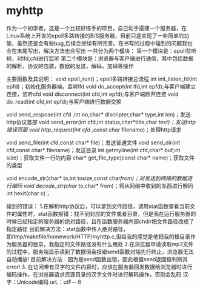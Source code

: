 # myhttp

作为一个初学者，这是一个比较好练手的项目，自己动手搭建一个服务器，在Linux系统上开发的epoll多路转接的B/S服务器，目前只是实现了一些简单的功能，虽然还是会有些bug,后续会继续有所完善。在书写的过程中碰到的问题我也会在末尾写出，解决方法也会写出
一共分为两个模块：
第一个模块是：epoll监听树，对lfd,cfd进行监听
第二个模块是：浏览器与客户端进行通信，其中包括数据的解析，协议的包装，数据的发送，解码，加码等操作
   

主要函数及其说明：
void epoll_run()；epoll多路转接总流程
int init_listen_fd(int epfd)；初始化服务器端，监听lfd
void do_accept(int lfd,int epfd);与客户端建立连接，监听cfd
void disconnect(int cfd,int epfd);与客户端断开连接
void do_read(int cfd,int epfd);与客户端进行数据交换


void send_respose(int cfd ,int no,char* discripter,char* type,int len)；发送http协议首部
void send_error(int cfd,int status,char*title,char *text)；发送http错误页面
void http_request(int cfd ,const char* filename)；处理http请求

   
void send_file(int cfd,const char* file)；发送普通文件
void send_dir(int cfd,const char* filename)；发送目录
int getmyline(int cfd,char* buf,int size)；获取文件一行的内容
char* get_file_type(const char* name)；获取文件的类型

void encode_str(char* to,int tosize,const char*from)；对发送到网络的数据进行编码
void decode_str(char* to,char* from)；将从网络中收到的东西进行解码
int hexit(char c)；
        
碰到的错误：
   1.在解析http协议后，可以拿到文件路径，调用stat函数查看当前文件的属性时，stat函数报错：找不到对应的文件或者目录，但是我在运行服务器的时候已经指定的服务器的绝对路径，且在函数服务器内部chdir把文件路径改成了指定路径
   目前解决方法：stat函数中传入绝对路径，即/tmp/makefile/homework/HTTP/myhttp.c,但给我的感觉是他把我的根目录作为服务器的目录，我指定的文件路径没有什么用处
   2.在浏览器申请读取mp3文件的过程中，服务端显示读到了数据但会报错send函数对端先行终止，浏览器无法自动播放!
   目前解决方法：因为是send函数出错，因此根据send返回值判断其error!
   3..在访问带有汉字的文件内容时，应该在服务器回发数据给浏览器时进行编码操作，在浏览器请求资源目录的汉字文件时进行解码操作，否则会乱码
   	汉字：Unicode编码 urL：utF－８

